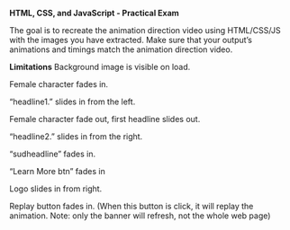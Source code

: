 **HTML, CSS, and JavaScript - Practical Exam**

The goal is to recreate the animation direction video using HTML/CSS/JS with the images you have extracted. Make sure that your output’s animations and timings match the animation direction video.

**Limitations**
Background image is visible on load.

Female character fades in.

“headline1.” slides in from the left.

Female character fade out, first headline slides out.

“headline2.” slides in from the right.

“sudheadline” fades in.

“Learn More btn” fades in

Logo slides in from right.

Replay button fades in. (When this button is click, it will replay the animation. Note: only the banner will refresh, not the whole web page)
